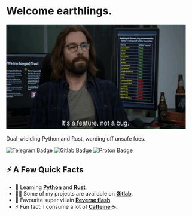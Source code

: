 <h1>Welcome earthlings.</h1>
<img width=480 height=280 src="static/gilfoyle.gif" />

<p>Dual-wielding Python and Rust, warding off unsafe foes.</p>
<a href="https://t.me/BytesIO">
    <img src="https://img.shields.io/badge/-@BytesIO-0290F7?style=flat-square&amp;labelColor=FFFFFF&amp;logo=Telegram&amp;link=https://t.me/BytesIO"
        alt="Telegram Badge">
</a>
<a href="https://gitlab.com/alenpaulvarghese/">
    <img src="https://img.shields.io/badge/-@alenpaulvarghese-380D75?style=flat-square&amp;labelColor=FFFFFF&amp;logo=Gitlab&amp;link=https://gitlab.com/alenpaulvarghese/"
        alt="Gitlab Badge">
</a>
<a href="mailto:alenpaul2001@pm.me?subject=Hello%20There&body=Lorem%20Ipsum%20is%20great%20!!"><img
        src="https://img.shields.io/badge/-@varghesepaulalen@gmail.com-EA4335?style=flat-square&amp;labelColor=FFFFFF&amp;logo=Gmail&amp;link=mailto:varghesepaulalen@gmail.com"
        alt="Proton Badge"></a></p>
<h2>⚡️ A Few Quick Facts</h2>
<ul>
    <li>🌱 Learning <a href="https://www.python.org/"><strong>Python</strong></a> and <a
            href="https://www.rust-lang.org/"><strong>Rust</strong></a>.</li>
    <li>👨‍💻 Some of my projects are available on <a
            href="https://gitlab.com/alenpaulvarghese"><strong>Gitlab</strong></a>.</li>
    <li>🦹 Favourite super villain <a href="https://en.wikipedia.org/wiki/Eobard_Thawne"><strong>Reverse
                flash</strong></a>.
    </li>
    <li>⚡ Fun fact: I consume a lot of <a href="https://en.wikipedia.org/wiki/Caffeine"><strong>Caffeine </a></strong>☕.
    </li>
</ul>
